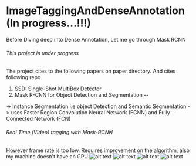 # ImageTaggingAndDenseAnnotation (In progress...!!!)
Before Diving deep into Dense Annotation, Let me go through Mask RCNN 


###### This project is under progress
The project cites to the following papers on paper directory.
And cites following repo
1) SSD: Single-Shot MultiBox Detector
2) Mask R-CNN for Object Detection and Segmentation --

  -> Instance Segmentation i.e object Detection and Semantic Segmentation
  -> uses Faster Region Convolution Neural Network (FCNN) and Fully Connected Network (FCN) 

###### Real Time (Video) tagging with Mask-RCNN 
However frame rate is too low. Requires improvement on the algorithm, also my machine doesn't have an GPU
![alt text](https://github.com/jageshmaharjan/ImageTaggingAndDenseAnnotation/blob/master/images/experimenting.png)
![alt text](https://github.com/jageshmaharjan/ImageTaggingAndDenseAnnotation/blob/master/images/exp_5.png)
![alt text](https://github.com/jageshmaharjan/ImageTaggingAndDenseAnnotation/blob/master/images/exp_6.png)
![alt text](https://github.com/jageshmaharjan/ImageTaggingAndDenseAnnotation/blob/master/images/experiment_2.png)

